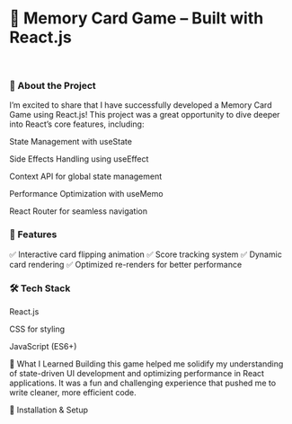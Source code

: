 <h1>🎴 Memory Card Game – Built with React.js</h1><br>
<h3>🚀 About the Project</h3>
I’m excited to share that I have successfully developed a Memory Card Game using React.js! This project was a great opportunity to dive deeper into React’s core features, including:

State Management with useState

Side Effects Handling using useEffect

Context API for global state management

Performance Optimization with useMemo

React Router for seamless navigation

<h3>🎯 Features</h3>
✅ Interactive card flipping animation
✅ Score tracking system
✅ Dynamic card rendering
✅ Optimized re-renders for better performance

<h3>🛠️ Tech Stack</h3>
React.js

CSS for styling

JavaScript (ES6+)

📌 What I Learned
Building this game helped me solidify my understanding of state-driven UI development and optimizing performance in React applications. It was a fun and challenging experience that pushed me to write cleaner, more efficient code.

📂 Installation & Setup
